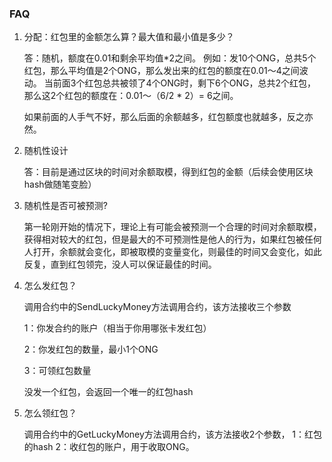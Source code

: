 ### FAQ

1. 分配：红包里的金额怎么算？最大值和最小值是多少？ 

   答：随机，额度在0.01和剩余平均值*2之间。 
   例如：发10个ONG，总共5个红包，那么平均值是2个ONG，那么发出来的红包的额度在0.01～4之间波动。 
   当前面3个红包总共被领了4个ONG时，剩下6个ONG，总共2个红包，那么这2个红包的额度在：0.01～（6/2 * 2）= 6之间。 

   如果前面的人手气不好，那么后面的余额越多，红包额度也就越多，反之亦然。

2. 随机性设计 

   答：目前是通过区块的时间对余额取模，得到红包的金额（后续会使用区块hash做随笔变脸）

3. 随机性是否可被预测?

   第一轮刚开始的情况下，理论上有可能会被预测一个合理的时间对余额取模，获得相对较大的红包，但是最大的不可预测性是他人的行为，如果红包被任何人打开，余额就会变化，即被取模的变量变化，则最佳的时间又会变化，如此反复，直到红包领完，没人可以保证最佳的时间。

4. 怎么发红包？

   调用合约中的SendLuckyMoney方法调用合约，该方法接收三个参数

   1：你发合约的账户（相当于你用哪张卡发红包）

   2：你发红包的数量，最小1个ONG

   3：可领红包数量
   
   没发一个红包，会返回一个唯一的红包hash

5. 怎么领红包？

   调用合约中的GetLuckyMoney方法调用合约，该方法接收2个参数，
   1：红包的hash
   2：收红包的账户，用于收取ONG。
   
